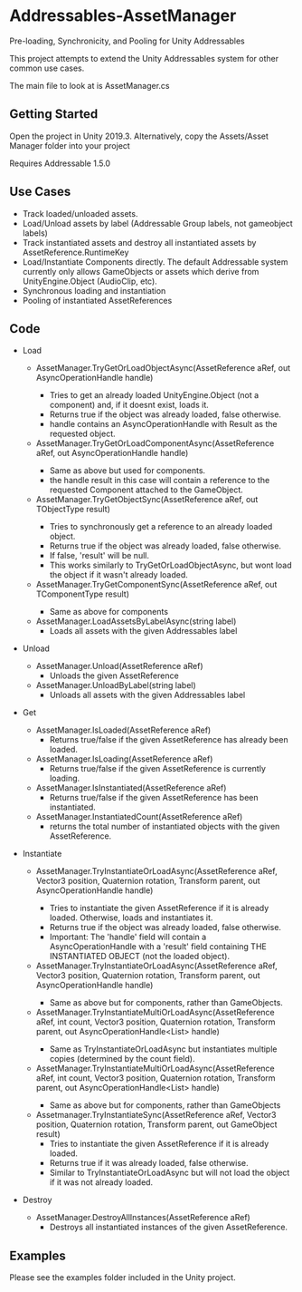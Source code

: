 # Addressables-AssetManager
Pre-loading, Synchronicity, and Pooling for Unity Addressables

This project attempts to extend the Unity Addressables system for other common use cases.

The main file to look at is AssetManager.cs

## Getting Started

Open the project in Unity 2019.3. Alternatively, copy the Assets/Asset Manager folder into your project

Requires Addressable 1.5.0

## Use Cases
* Track loaded/unloaded assets.
* Load/Unload assets by label (Addressable Group labels, not gameobject labels)
* Track instantiated assets and destroy all instantiated assets by AssetReference.RuntimeKey
* Load/Instantiate Components directly. The default Addressable system currently only allows GameObjects or assets which derive from UnityEngine.Object (AudioClip, etc).
* Synchronous loading and instantiation
* Pooling of instantiated AssetReferences


## Code

* Load
  * AssetManager.TryGetOrLoadObjectAsync<TObjectType>(AssetReference aRef, out AsyncOperationHandle<TObjectType> handle)
    * Tries to get an already loaded UnityEngine.Object (not a component) and, if it doesnt exist, loads it.
    * Returns true if the object was already loaded, false otherwise.
    * handle contains an AsyncOperationHandle with Result as the requested object.
  * AssetManager.TryGetOrLoadComponentAsync<TComponentType>(AssetReference aRef, out AsyncOperationHandle<TComponentType> handle)
    * Same as above but used for components.
    * the handle result in this case will contain a reference to the requested Component attached to the GameObject.
  * AssetManager.TryGetObjectSync<TObjectType>(AssetReference aRef, out TObjectType result)
    * Tries to synchronously get a reference to an already loaded object.
    * Returns true if the object was already loaded, false otherwise.
    * If false, 'result' will be null.
    * This works similarly to TryGetOrLoadObjectAsync, but wont load the object if it wasn't already loaded.
  * AssetManager.TryGetComponentSync<TComponentType>(AssetReference aRef, out TComponentType result)
    * Same as above for components
  * AssetManager.LoadAssetsByLabelAsync(string label)
    * Loads all assets with the given Addressables label
  
* Unload
  * AssetManager.Unload(AssetReference aRef)
    * Unloads the given AssetReference
  * AssetManager.UnloadByLabel(string label)
    * Unloads all assets with the given Addressables label
    
* Get
  * AssetManager.IsLoaded(AssetReference aRef)
    * Returns true/false if the given AssetReference has already been loaded.
  * AssetManager.IsLoading(AssetReference aRef)
    * Returns true/false if the given AssetReference is currently loading.
  * AssetManager.IsInstantiated(AssetReference aRef)
    * Returns true/false if the given AssetReference has been instantiated.
  * AssetManager.InstantiatedCount(AssetReference aRef)
    * returns the total number of instantiated objects with the given AssetReference.

* Instantiate
  * AssetManager.TryInstantiateOrLoadAsync(AssetReference aRef, Vector3 position, Quaternion rotation, Transform parent, out AsyncOperationHandle<GameObject> handle)
    * Tries to instantiate the given AssetReference if it is already loaded. Otherwise, loads and instantiates it.
    * Returns true if the object was already loaded, false otherwise.
    * Important: The 'handle' field will contain a AsyncOperationHandle with a 'result' field containing THE INSTANTIATED OBJECT (not the loaded object).
  * AssetManager.TryInstantiateOrLoadAsync<TComponentType>(AssetReference aRef, Vector3 position, Quaternion rotation, Transform parent, out AsyncOperationHandle<TComponentType> handle)
    * Same as above but for components, rather than GameObjects.
  * AssetManager.TryInstantiateMultiOrLoadAsync(AssetReference aRef, int count, Vector3 position, Quaternion rotation, Transform parent, out AsyncOperationHandle<List<GameObject>> handle)
    * Same as TryInstantiateOrLoadAsync but instantiates multiple copies (determined by the count field).
  * AssetManager.TryInstantiateMultiOrLoadAsync<TComponentType>(AssetReference aRef, int count, Vector3 position, Quaternion rotation, Transform parent, out AsyncOperationHandle<List<TComponentType>> handle)
    * Same as above but for components, rather than GameObjects
  * Assetmanager.TryInstantiateSync(AssetReference aRef, Vector3 position, Quaternion rotation, Transform parent, out GameObject result)
    * Tries to instantiate the given AssetReference if it is already loaded.
    * Returns true if it was already loaded, false otherwise.
    * Similar to TryInstantiateOrLoadAsync but will not load the object if it was not already loaded.

* Destroy
  * AssetManager.DestroyAllInstances(AssetReference aRef)
    * Destroys all instantiated instances of the given AssetReference.

## Examples
Please see the examples folder included in the Unity project.
